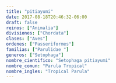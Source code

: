 ```yaml
---
title: "pitiayumi"
date: 2017-08-18T20:46:32-06:00
draft: false
reinos: ["Animalia"]
divisiones: ["Chordata"]
clases: ["Aves"]
ordenes: ["Passeriformes"]
familias: ["Parulidae "]
generos: ["Setophaga"]
nombre_cientifico: "Setophaga pitiayumi"
nombre_comun: "Parula Tropical"
nombre_ingles: "Tropical Parula"
---
```

